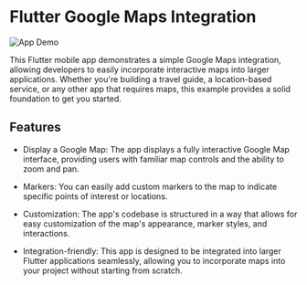 # Flutter Google Maps Integration

![App Demo](demo.gif)

This Flutter mobile app demonstrates a simple Google Maps integration, allowing developers to easily incorporate interactive maps into larger applications. Whether you're building a travel guide, a location-based service, or any other app that requires maps, this example provides a solid foundation to get you started.

## Features

- Display a Google Map: The app displays a fully interactive Google Map interface, providing users with familiar map controls and the ability to zoom and pan.

- Markers: You can easily add custom markers to the map to indicate specific points of interest or locations.

- Customization: The app's codebase is structured in a way that allows for easy customization of the map's appearance, marker styles, and interactions.

- Integration-friendly: This app is designed to be integrated into larger Flutter applications seamlessly, allowing you to incorporate maps into your project without starting from scratch.
 
